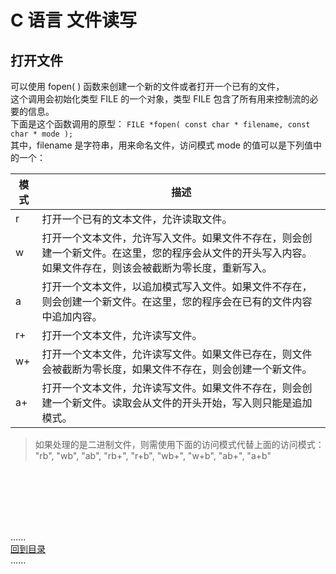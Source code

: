 # C 语言 文件读写

## 打开文件

可以使用 fopen( ) 函数来创建一个新的文件或者打开一个已有的文件，  
这个调用会初始化类型 FILE 的一个对象，类型 FILE 包含了所有用来控制流的必要的信息。  
下面是这个函数调用的原型：
`FILE *fopen( const char * filename, const char * mode );`  
其中，filename 是字符串，用来命名文件，访问模式 mode 的值可以是下列值中的一个：

| 模式  | 描述                                                                            |
|-----|-------------------------------------------------------------------------------|
| r   | 打开一个已有的文本文件，允许读取文件。                                                           |
| w   | 打开一个文本文件，允许写入文件。如果文件不存在，则会创建一个新文件。在这里，您的程序会从文件的开头写入内容。如果文件存在，则该会被截断为零长度，重新写入。 |
| a   | 打开一个文本文件，以追加模式写入文件。如果文件不存在，则会创建一个新文件。在这里，您的程序会在已有的文件内容中追加内容。                  |
| r+  | 打开一个文本文件，允许读写文件。                                                              |
| w+  | 打开一个文本文件，允许读写文件。如果文件已存在，则文件会被截断为零长度，如果文件不存在，则会创建一个新文件。                        |
| a+  | 打开一个文本文件，允许读写文件。如果文件不存在，则会创建一个新文件。读取会从文件的开头开始，写入则只能是追加模式。                     |

> 如果处理的是二进制文件，则需使用下面的访问模式代替上面的访问模式：
"rb", "wb", "ab", "rb+", "r+b", "wb+", "w+b", "ab+", "a+b"

<br />
<br />
<br />
<br />
<br />

......     
[回到目录](../contents_page.md)     
......
